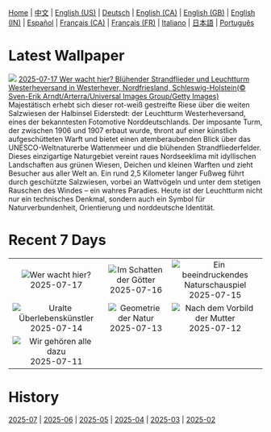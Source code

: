 [Home](../README.md) | [中文](zh-CN.md) | [English (US)](en-US.md) | [Deutsch](de-DE.md) | [English (CA)](en-CA.md) | [English (GB)](en-GB.md) | [English (IN)](en-IN.md) | [Español](es-ES.md) | [Français (CA)](fr-CA.md) | [Français (FR)](fr-FR.md) | [Italiano](it-IT.md) | [日本語](ja-JP.md) | [Português](pt-BR.md)

# Latest Wallpaper
![](https://www.bing.com/th?id=OHR.LavenderWesterhever_DE-DE1062458785_UHD.jpg)
[2025-07-17 Wer wacht hier? Blühender Strandflieder und Leuchtturm Westerheversand in Westerhever, Nordfriesland, Schleswig-Holstein(© Sven-Erik Arndt/Arterra/Universal Images Group/Getty Images)](https://www.bing.com/th?id=OHR.LavenderWesterhever_DE-DE1062458785_UHD.jpg)
Majestätisch erhebt sich dieser rot-weiß gestreifte Riese über die weiten Salzwiesen der Halbinsel Eiderstedt: der Leuchtturm Westerheversand, eines der bekanntesten Fotomotive Norddeutschlands. Der imposante Turm, der zwischen 1906 und 1907 erbaut wurde, thront auf einer künstlich aufgeschütteten Warft und bietet einen atemberaubenden Blick über das UNESCO-Weltnaturerbe Wattenmeer und die blühenden Strandfliederfelder. Dieses einzigartige Naturgebiet vereint raues Nordseeklima mit idyllischen Landschaften aus grünen Wiesen, Deichen und kleinen Warften und zieht Besucher aus aller Welt an. Ein rund 2,5 Kilometer langer Fußweg führt durch geschützte Salzwiesen, vorbei an Wattvögeln und unter dem stetigen Rauschen des Windes – ein wahres Paradies. Heute ist der Leuchtturm nicht nur ein technisches Denkmal, sondern auch ein Symbol für Naturverbundenheit, Orientierung und norddeutsche Identität.

# Recent 7 Days
|  |  |  |
|:---:|:---:|:---:|
| ![](https://www.bing.com/th?id=OHR.LavenderWesterhever_DE-DE1062458785_400x240.jpg "Wer wacht hier?") 2025-07-17 | ![](https://www.bing.com/th?id=OHR.TemplePhilae_DE-DE7883088350_400x240.jpg "Im Schatten der Götter") 2025-07-16 | ![](https://www.bing.com/th?id=OHR.PerseidsPine_DE-DE7245690852_400x240.jpg "Ein beeindruckendes Naturschauspiel") 2025-07-15 |
| ![](https://www.bing.com/th?id=OHR.YoungShark_DE-DE7165248670_400x240.jpg "Uralte Überlebenskünstler") 2025-07-14 | ![](https://www.bing.com/th?id=OHR.BasaltColumns_DE-DE6897663571_400x240.jpg "Geometrie der Natur") 2025-07-13 | ![](https://www.bing.com/th?id=OHR.ThomsonGazelle_DE-DE6657498392_400x240.jpg "Nach dem Vorbild der Mutter") 2025-07-12 |
| ![](https://www.bing.com/th?id=OHR.TokyoSunrise_DE-DE6224327686_400x240.jpg "Wir gehören alle dazu") 2025-07-11 |  |  |

# History
[2025-07](../archives/wallpaper/de-DE/w_2025_07.md) | [2025-06](../archives/wallpaper/de-DE/w_2025_06.md) | [2025-05](../archives/wallpaper/de-DE/w_2025_05.md) | [2025-04](../archives/wallpaper/de-DE/w_2025_04.md) | [2025-03](../archives/wallpaper/de-DE/w_2025_03.md) | [2025-02](../archives/wallpaper/de-DE/w_2025_02.md)
